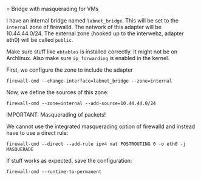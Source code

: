 = Bridge with masquerading for VMs

I have an internal bridge named `labnet_bridge`. This will be set to the `internal` zone of firewalld.
The network of this adapter will be 10.44.44.0/24. The external zone (hooked up to the interwebz, adapter eth0) will be called `public`.

Make sure stuff like `ebtables` is installed correctly. It might not be on Archlinux.
Also make sure `ip_forwarding` is enabled in the kernel.

First, we configure the zone to include the adapter

`firewall-cmd --change-interface=labnet_bridge --zone=internal`

Now, we define the sources of this zone:

`firewall-cmd --zone=internal --add-source=10.44.44.0/24`

IMPORTANT: Masquerading of packets!

We cannot use the integrated masquerading option of firewalld and instead have to use a direct rule:

`firewall-cmd --direct --add-rule ipv4 nat POSTROUTING 0 -o eth0 -j MASQUERADE`

If stuff works as expected, save the configuration:

`firewall-cmd --runtime-to-permanent`

